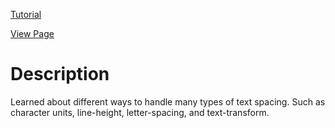 [Tutorial](https://www.digitalocean.com/community/tutorials/how-to-lay-out-text-with-css)

[View Page](https://bsmrdel101.github.io/HTML-CSS-Practice/tutorial_6/)

# Description

Learned about different ways to handle many types of text spacing. Such as character units, line-height, letter-spacing, and text-transform.